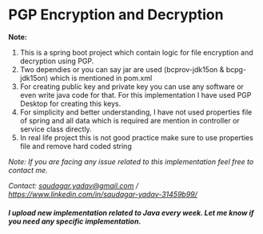 # PGP Encryption and Decryption

**Note:**
1. This is a spring boot project which contain logic for file encryption and decryption using PGP.
2. Two dependies or you can say jar are used (bcprov-jdk15on & bcpg-jdk15on) which is mentioned in pom.xml
3. For creating public key and private key you can use any software or even write java code for that. For this implementation I have used PGP Desktop for creating this keys.
4. For simplicity and better understanding, I have not used properties file of spring and all data which is required are mention in controller or service class directly.
5. In real life project this is not good practice make sure to use properties file and remove hard coded string


_Note: If you are facing any issue related to this implementation feel free to contact me._

_Contact: saudagar.yadav@gmail.com / https://www.linkedin.com/in/saudagar-yadav-31459b99/_



##### I upload new implementation related to Java every week. Let me know if you need any specific implementation.


